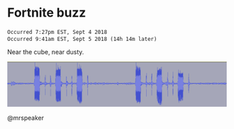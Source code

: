 # Fortnite buzz

```
Occurred 7:27pm EST, Sept 4 2018
Occurred 9:41am EST, Sept 5 2018 (14h 14m later)
```

Near the cube, near dusty.

![Buzzn](https://raw.githubusercontent.com/mrspeaker/thebuzz/master/bzzt.png)

@mrspeaker

